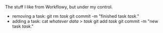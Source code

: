 The stuff I like from Workflowy, but under my control.

* removing a task:
	git rm _task_
	git commit -m "finished task _task_."
* adding a task:
	cat _whatever data_ > _task_
	git add _task_
	git commit -m "new task _task_."

